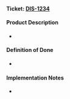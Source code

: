 #### Ticket: [DIS-1234](https://jira.taxibeat.com/browse/DIS-1234)

#### Product Description
  - <!-- Required for product features: 1 sentence describing how the task fits the overarching epic -->

#### Definition of Done
  -  <!-- Required for product features: DoD copied from ticket description -->

#### Implementation Notes
  -  <!-- Optional -->
